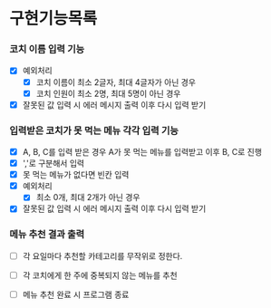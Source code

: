 # 구현기능목록

### 코치 이름 입력 기능

- [x] 예외처리
  - [x] 코치 이름이 최소 2글자, 최대 4글자가 아닌 경우
  - [x] 코치 인원이 최소 2명, 최대 5명이 아닌 경우
- [x] 잘못된 값 입력 시 에러 메시지 출력 이후 다시 입력 받기

### 입력받은 코치가 못 먹는 메뉴 각각 입력 기능

- [x] A, B, C를 입력 받은 경우 A가 못 먹는 메뉴를 입력받고 이후 B, C로 진행
- [x] ','로 구분해서 입력
- [x] 못 먹는 메뉴가 없다면 빈칸 입력
- [x] 예외처리
  - [x] 최소 0개, 최대 2개가 아닌 경우
- [x] 잘못된 값 입력 시 에러 메시지 출력 이후 다시 입력 받기

### 메뉴 추천 결과 출력

- [ ] 각 요일마다 추천할 카테고리를 무작위로 정한다.
- [ ] 각 코치에게 한 주에 중복되지 않는 메뉴를 추천

- [ ] 메뉴 추천 완료 시 프로그램 종료
